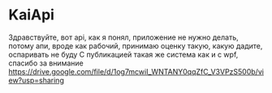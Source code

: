 # KaiApi
Здравствуйте, вот api, как я понял, приложение не нужно делать, потому апи, вроде как рабочий, принимаю оценку такую, какую дадите, оспаривать не буду
С публикацией такая же система как и с wpf, спасибо за внимание
https://drive.google.com/file/d/1og7mcwiI_WNTANY0qqZfC_V3VPzS500b/view?usp=sharing
